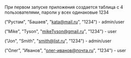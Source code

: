 При первом запуске приложения создается таблица с 4 пользователями,
пароли у всех одинаковые 1234

("Рустам", "Башаев", "kata@mail.ru", "1234")        - admin/user

("Mike", "Tyson", "mikeTyson@gmail.ru", "1234")     - user

("Jon", "Smith", "smith@list.ru", "1234")           - admin/user

("Олег", "Иванов", "олег-иванов@почта.ru", "1234")  - user
